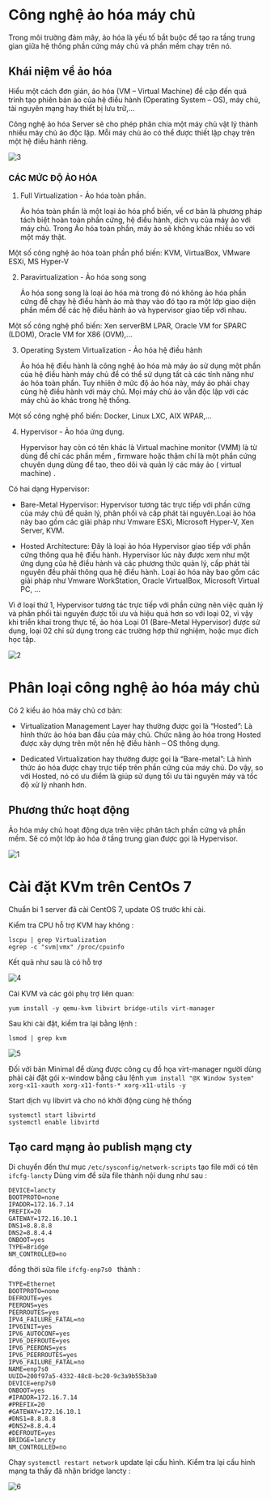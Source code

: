 # Công nghệ ảo hóa máy chủ
Trong môi trường đám mây, ảo hóa là yếu tố bắt buộc để tạo ra tầng trung gian giữa hệ thống phần cứng máy chủ và phần mềm chạy trên nó.

## Khái niệm về ảo hóa
Hiểu một cách đơn giản, ảo hóa (VM – Virtual Machine) đề cập đến quá trình tạo phiên bản ảo của hệ điều hành (Operating System – OS), máy chủ, tài nguyên mạng hay thiết bị lưu trữ,...

Công nghệ ảo hóa Server sẽ cho phép phân chia một máy chủ vật lý thành nhiều máy chủ ảo độc lập. Mỗi máy chủ ảo có thể được thiết lập chạy trên một hệ điều hành riêng.

![3](https://github.com/laitiennhanhoa/Thu-viec-tai-Nhan-Hoa/blob/main/Ảo_hóa_KVM/image/3.png)

### CÁC MỨC ĐỘ ẢO HÓA

1. Full Virtualization - Ảo hóa toàn phần.

    Ảo hóa toàn phần là một loại ảo hóa phổ biến, về cơ bản là phương pháp tách biệt hoàn toàn phần cứng, hệ điều hành, dịch vụ của máy ảo với máy chủ. Trong Ảo hóa toàn phần, máy ảo sẽ không khác nhiều so với một máy thật.

Một số công nghệ ảo hóa toàn phần phổ biến: KVM, VirtualBox, VMware ESXi, MS Hyper-V

2. Paravirtualization - Ảo hóa song song

    Ảo hóa song song là loại ảo hóa mà trong đó nó không ảo hóa phần cứng để chạy hệ điều hành ảo mà thay vào đó tạo ra một lớp giao diện phần mềm để các hệ điều hành ảo và hypervisor giao tiếp với nhau.

Một số công nghệ phổ biến: Xen serverBM LPAR, Oracle VM for SPARC (LDOM), Oracle VM for X86 (OVM),…

3. Operating System Virtualization - Ảo hóa hệ điều hành

    Ảo hóa hệ điều hành là công nghệ ảo hóa mà máy ảo sử dụng một phần của hệ điều hành máy chủ để có thể sử dụng tất cả các tính năng như ảo hóa toàn phần. Tuy nhiên ở mức độ ảo hóa này, máy ảo phải chạy cùng hệ điều hành với máy chủ. Mọi máy chủ ảo vẫn độc lập với các máy chủ ảo khác trong hệ thống.

Một số công nghệ phổ biến: Docker, Linux LXC, AIX WPAR,…

4. Hypervisor - Ảo hóa ứng dụng.

    Hypervisor hay còn có tên khác là Virtual machine monitor (VMM) là từ dùng để chỉ các phần mềm , firmware hoặc thậm chí là một phần cứng chuyên dụng dùng để tạo, theo dõi và quản lý các máy ảo ( virtual machine) .

Có hai dạng Hypervisor:

 * Bare-Metal Hypervisor: Hypervisor tương tác trực tiếp với phần cứng của máy chủ để quản lý, phân phối và cấp phát tài nguyên.Loại ảo hóa này bao gồm các giải pháp như Vmware ESXi, Microsoft Hyper-V, Xen Server, KVM.

 * Hosted Architecture: Đây là loại ảo hóa Hypervisor giao tiếp với phần cứng thông qua hệ điều hành. Hypervisor lúc này được xem như một ứng dụng của hệ điều hành và các phương thức quản lý, cấp phát tài nguyên đều phải thông qua hệ điều hành. Loại ảo hóa này bao gồm các giải pháp như Vmware WorkStation, Oracle VirtualBox, Microsoft Virtual PC, …

Vì ở loại thứ 1, Hypervisor tương tác trực tiếp với phần cứng nên việc quản lý và phân phối tài nguyên được tối ưu và hiệu quả hơn so với loại 02, vì vậy khi triển khai trong thực tế, ảo hóa Loại 01 (Bare-Metal Hypervisor) được sử dụng, loại 02 chỉ sử dụng trong các trường hợp thử nghiệm, hoặc mục đích học tập.

![2](https://github.com/laitiennhanhoa/Thu-viec-tai-Nhan-Hoa/blob/main/Ảo_hóa_KVM/image/2.png)

# Phân loại công nghệ ảo hóa máy chủ
Có 2 kiểu ảo hóa máy chủ cơ bản:

* Virtualization Management Layer hay thường được gọi là “Hosted”: Là hình thức ảo hóa ban đầu của máy chủ. Chức năng ảo hóa trong Hosted được xây dựng trên một nền hệ điều hành – OS thông dụng.

* Dedicated Virtualization hay thường được gọi là “Bare-metal”: Là hình thức ảo hóa được chạy trực tiếp trên phần cứng của máy chủ. Do vậy, so với Hosted, nó có ưu điểm là giúp sử dụng tối ưu tài nguyên máy và tốc độ xử lý nhanh hơn.

## Phương thức hoạt động
Ảo hóa máy chủ hoạt động dựa trên việc phân tách phần cứng và phần mềm. Sẽ có một lớp ảo hóa ở tầng trung gian được gọi là Hypervisor.

![1](https://github.com/laitiennhanhoa/Thu-viec-tai-Nhan-Hoa/blob/main/Ảo_hóa_KVM/image/1.png)


# Cài đặt KVm trên CentOs 7

Chuẩn bi 1 server đã cài CentOS 7, update OS trước khi cài.

Kiểm tra CPU hỗ trợ KVM hay không :

```
lscpu | grep Virtualization
egrep -c "svm|vmx" /proc/cpuinfo
```

Kết quả như sau là có hỗ trợ

![4](https://github.com/laitiennhanhoa/Thu-viec-tai-Nhan-Hoa/blob/main/Ảo_hóa_KVM/image/4.png)

Cài KVM và các gói phụ trợ liên quan: 

```
yum install -y qemu-kvm libvirt bridge-utils virt-manager
```

Sau khi cài đặt, kiểm tra lại bằng lệnh : 

` lsmod | grep kvm `

![5](https://github.com/laitiennhanhoa/Thu-viec-tai-Nhan-Hoa/blob/main/Ảo_hóa_KVM/image/5.png)

Đối với bản Minimal để dùng được công cụ đồ họa virt-manager người dùng phải cài đặt gói x-window bằng câu lệnh
`yum install "@X Window System" xorg-x11-xauth xorg-x11-fonts-* xorg-x11-utils -y`

Start dịch vụ libvirt và cho nó khởi động cùng hệ thống
```
systemctl start libvirtd
systemctl enable libvirtd
```

## Tạo card mạng ảo publish mạng cty

Di chuyển đến thư mục `/etc/sysconfig/network-scripts` tạo file mới có tên `ifcfg-lancty`
Dùng vim để sửa file thành nội dung như sau :

```
DEVICE=lancty
BOOTPROTO=none
IPADDR=172.16.7.14
PREFIX=20
GATEWAY=172.16.10.1
DNS1=8.8.8.8
DNS2=8.8.4.4
ONBOOT=yes
TYPE=Bridge
NM_CONTROLLED=no
```
đồng thời sửa file `ifcfg-enp7s0
` thành :

```
TYPE=Ethernet
BOOTPROTO=none
DEFROUTE=yes
PEERDNS=yes
PEERROUTES=yes
IPV4_FAILURE_FATAL=no
IPV6INIT=yes
IPV6_AUTOCONF=yes
IPV6_DEFROUTE=yes
IPV6_PEERDNS=yes
IPV6_PEERROUTES=yes
IPV6_FAILURE_FATAL=no
NAME=enp7s0
UUID=200f97a5-4332-48c8-bc20-9c3a9b55b3a0
DEVICE=enp7s0
ONBOOT=yes
#IPADDR=172.16.7.14
#PREFIX=20
#GATEWAY=172.16.10.1
#DNS1=8.8.8.8
#DNS2=8.8.4.4
#DEFROUTE=yes
BRIDGE=lancty
NM_CONTROLLED=no
```

Chạy `systemctl restart network` update lại cấu hình.
Kiểm tra lại cấu hình mạng ta thấy đã nhận bridge lancty : 

![6](https://github.com/laitiennhanhoa/Thu-viec-tai-Nhan-Hoa/blob/main/Ảo_hóa_KVM/image/6.png)

